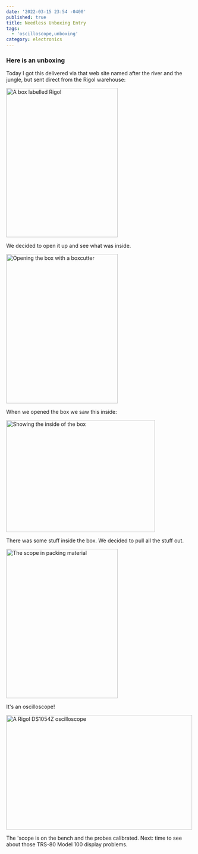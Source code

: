 ```yaml
---
date: '2022-03-15 23:54 -0400'
published: true
title: Needless Unboxing Entry
tags:
  - 'oscilloscope,unboxing'
category: electronics
---
```

### Here is an unboxing

Today I got this delivered via that web site named after the river and the jungle, but sent direct from the Rigol warehouse:

<a data-flickr-embed="true"  href="https://www.flickr.com/photos/clvrmnky/51940169722/in/datetaken-public/" title="A box labelled Rigol"><img src="https://live.staticflickr.com/65535/51940169722_5b6b27ff7e_w_d.jpg" width="300" height="400" alt="A box labelled Rigol"></a><script async src="//embedr.flickr.com/assets/client-code.js" charset="utf-8"></script>

We decided to open it up and see what was inside.

<a name="more"></a>

<a data-flickr-embed="true"  href="https://www.flickr.com/photos/clvrmnky/51941777110/in/datetaken-public/" title="Opening the box with a boxcutter"><img src="https://live.staticflickr.com/65535/51941777110_17a7f91f40_w_d.jpg" width="300" height="400" alt="Opening the box with a boxcutter"></a><script async src="//embedr.flickr.com/assets/client-code.js" charset="utf-8"></script>

When we opened the box we saw this inside:

<a data-flickr-embed="true"  href="https://www.flickr.com/photos/clvrmnky/51941161211/in/datetaken-public/" title="The box has some stuff in it"><img src="https://live.staticflickr.com/65535/51941161211_f7bab5aa5d_w_d.jpg" width="400" height="300" alt="Showing the inside of the box"></a><script async src="//embedr.flickr.com/assets/client-code.js" charset="utf-8"></script>

There was some stuff inside the box. We decided to pull all the stuff out.

<a data-flickr-embed="true"  href="https://www.flickr.com/photos/clvrmnky/51941161191/in/datetaken-public/" title="it's a scope!"><img src="https://live.staticflickr.com/65535/51941161191_021b49ce3e_w_d.jpg" width="300" height="400" alt="The scope in packing material"></a><script async src="//embedr.flickr.com/assets/client-code.js" charset="utf-8"></script>

It's an oscilloscope!

<a data-flickr-embed="true"  href="https://www.flickr.com/photos/clvrmnky/51941777025/in/datetaken-public/" title="A Rigol DS1054Z"><img src="https://c8.staticflickr.com/8/7117/27674314215_fc8807cc6d.jpg" width="500" height="307" alt="A Rigol DS1054Z oscilloscope"></a><script async src="//embedr.flickr.com/assets/client-code.js" charset="utf-8"></script>

The 'scope is on the bench and the probes calibrated. Next: time to see about those TRS-80 Model 100 display problems.
